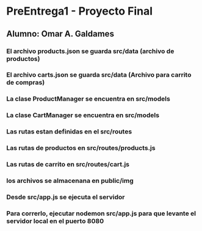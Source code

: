 # PreEntrega1 - Proyecto Final

## Alumno: Omar A. Galdames

### El archivo products.json se guarda src/data (archivo de productos)

### El archivo carts.json se guarda src/data (Archivo para carrito de compras)

### La clase ProductManager se encuentra en src/models

### La clase CartManager se encuentra en src/models

### Las rutas estan definidas en el src/routes

### Las rutas de productos en src/routes/products.js

### Las rutas de carrito en src/routes/cart.js

### los archivos se almacenana en public/img

### Desde src/app.js se ejecuta el servidor

### Para correrlo, ejecutar nodemon src/app.js para que levante el servidor local en el puerto 8080
